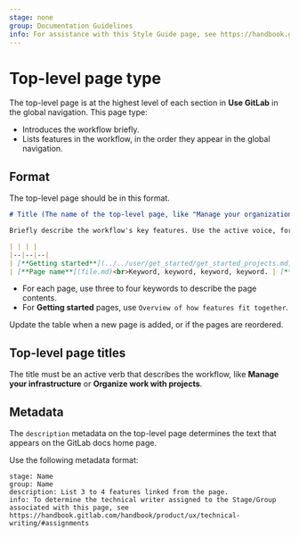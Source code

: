 ```yaml
---
stage: none
group: Documentation Guidelines
info: For assistance with this Style Guide page, see https://handbook.gitlab.com/handbook/product/ux/technical-writing/#assignments-to-other-projects-and-subjects.
---
```


# Top-level page type

The top-level page is at the highest level of each section in **Use GitLab** in the global navigation.
This page type:

- Introduces the workflow briefly.
- Lists features in the workflow, in the order they appear in the global navigation.

## Format

The top-level page should be in this format.

```markdown
# Title (The name of the top-level page, like "Manage your organization")

Briefly describe the workflow's key features. Use the active voice, for example, "Manage projects to track issues, plan work, and collaborate on code."

| | | |
|--|--|--|
| [**Getting started**](../../user/get_started/get_started_projects.md)<br>Overview of how features fit together. | [**Page name**](file.md)<br>Keyword, keyword, keyword, keyword. | [**Page name**](file.md)<br>Keyword, keyword, keyword, keyword. |
| [**Page name**](file.md)<br>Keyword, keyword, keyword, keyword. | [**Page name**](file.md)<br>Keyword, keyword, keyword, keyword. | [**Page name**](file.md)<br>Keyword, keyword, keyword, keyword. |

```

- For each page, use three to four keywords to describe the page contents.
- For **Getting started** pages, use `Overview of how features fit together`.

Update the table when a new page is added, or if the pages are reordered.

## Top-level page titles

The title must be an active verb that describes the workflow, like **Manage your infrastructure** or **Organize work with projects**.

## Metadata

The `description` metadata on the top-level page determines the text that appears on the
GitLab docs home page.

Use the following metadata format:

```plaintext
stage: Name
group: Name
description: List 3 to 4 features linked from the page.
info: To determine the technical writer assigned to the Stage/Group associated with this page, see https://handbook.gitlab.com/handbook/product/ux/technical-writing/#assignments
```
